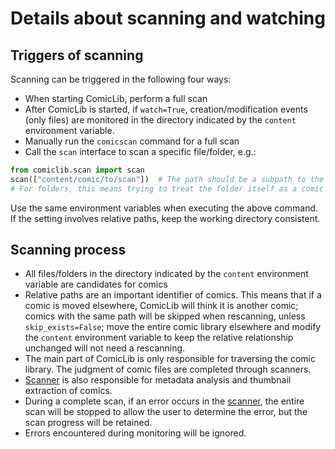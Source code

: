 # Details about scanning and watching

## Triggers of scanning

Scanning can be triggered in the following four ways:

* When starting ComicLib, perform a full scan
* After ComicLib is started, if `watch=True`, creation/modification events (only files) are monitored in the directory indicated by the `content` environment variable.
* Manually run the `comicscan` command for a full scan
* Call the `scan` interface to scan a specific file/folder, e.g.:

``` python
from comiclib.scan import scan
scan(["content/comic/to/scan"])  # The path should be a subpath to the directory indicated by the `content` environment variable
# For folders, this means trying to treat the folder itself as a comic rather than searching for multiple comics in it
```

Use the same environment variables when executing the above command. If the setting involves relative paths, keep the working directory consistent.

## Scanning process

* All files/folders in the directory indicated by the `content` environment variable are candidates for comics
* Relative paths are an important identifier of comics. This means that if a comic is moved elsewhere, ComicLib will think it is another comic; comics with the same path will be skipped when rescanning, unless `skip_exists=False`; move the entire comic library elsewhere and modify the `content` environment variable to keep the relative relationship unchanged will not need a rescanning.
* The main part of ComicLib is only responsible for traversing the comic library. The judgment of comic files are completed through scanners.
* [Scanner](scanner.md) is also responsible for metadata analysis and thumbnail extraction of comics.
* During a complete scan, if an error occurs in the [scanner](scanner.md), the entire scan will be stopped to allow the user to determine the error, but the scan progress will be retained.
* Errors encountered during monitoring will be ignored.